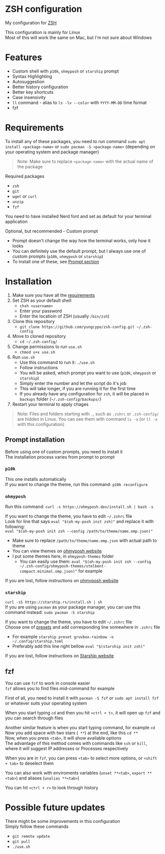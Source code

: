 # ZSH configuration
My configuration for [ZSH](https://en.wikipedia.org/wiki/Z_shell)  

This configuration is mainly for Linux  
Most of this will work the same on Mac, but I'm not sure about Windows  

# Features
- Custom shell with `p10k`, `ohmyposh` or `starship` prompt
- Syntax Highlighting
- Autosuggestion
- Better history configuration
- Better key shortcuts
- Case insensivity
- `ll` command - alias to `ls -lv --color` with `YYYY-MM-DD` time format
- fzf

# Requirements
To install any of these packages, you need to run command `sudo apt install <package-name>` or `sudo pacman -S <package-name>` (depending on your operating system and package manager)  
> Note: Make sure to replace `<package-name>` with the actual name of the package  

Required packages  
- `zsh`
- `git`
- `wget` or `curl`
- `unzip`
- `fzf`

You need to have installed Nerd font and set as default for your terminal application  

Optional, but recommended - Custom prompt  
- Prompt doesn't change the way how the terminal works, only how it looks  
- You can definitely use the default prompt, but I always use one of custom prompts (`p10k`, `ohmyposh` or `starship`) 
- To install one of these, see [Prompt section](#Prompt%20installation)

# Installation
1. Make sure you have all the [requirements](#Requirements)  
2. Set ZSH as your default shell  
    - `chsh <username>`
    - Enter your password
    - Enter the locatioin of ZSH (usually `/bin/zsh`)
3. Clone this repository  
    - `git clone https://github.com/yungcypo/zsh-config.git ~/.zsh-config`
4. Move to cloned repository
    - `cd ~/.zsh-config/`
5. Change permissions to run `use.sh`  
    - `chmod u+x use.sh`
6. Run `use.sh`
    - Use this command to run it: `./use.sh`
    - Follow instructions
    - You will be asked, which prompt you want to use (`p10k`, `ohmyposh` or `starship`)  
    - Simply enter the number and let the script do it's job  
    - This will take longer, if you are running it for the first time  
    - If you already have any configuration for `zsh`, it will be placed in `backups` folder *(`~/.zsh-config/backups/`)*
7. Restart your terminal to apply chages

> Note: Files and folders starting with `.`, such as `.zshrc` or `.zsh-config/` are hidden in Linux. You can see them with command `ls -a` (or `ll -a` with this configuration)


## Prompt installation
Before using one of custom prompts, you need to install it  
The installation process varies from prompt to prompt  

### `p10k`
This one installs automatically  
If you want to change the theme, run this command: `p10k reconfigure`

### `ohmyposh`
Run this command: `curl -s https://ohmyposh.dev/install.sh | bash -s`  

If you want to change the theme, you have to edit `~/.zshrc` file  
Look for line that says `eval "$(oh-my-posh init zsh)"` and replace it with following:  
`eval "$(oh-my-posh init zsh --config /path/to/theme/name.omp.json)"`
- Make sure to replace `/path/to/theme/name.omp.json` with actual path to theme  
- You can view themes on [ohmyposh website](https://ohmyposh.dev/docs/themes)  
- I put some themes here, in `ohmyposh-themes` folder
    - You can easily use them: `eval "$(oh-my-posh init zsh --config ~/.zsh-config/ohmyposh-themes/stelbent-compact.minimal.omp.json)"` for example  

If you are lost, follow instructions on [ohmyposh website](https://ohmyposh.dev/docs/installation/customize)

### `starship`
`curl -sS https://starship.rs/install.sh | sh`  
If you are using `pacman` as your package manager, you can use this command instead: `sudo pacman -S starship`

If you want to change the theme, you have to edit `~/.zshrc` file  
Choose one of [presets](https://starship.rs/presets/#nerd-font-symbols) and add corresponding line somewhere in `.zshrc` file
- For example `starship preset gruvbox-rainbow -o ~/.config/starship.toml`
- Preferably add this line right bellow `eval "$(starship init zsh)"`  

If you are lost, follow instructions on [Starship website](https://starship.rs/)


## fzf
You can use `fzf` to work in console easier  
`fzf` allows you to find files mid-command for example  

First of all, you need to install it with `pacman -S fzf` or `sudo apt install fzf` or whatever suits your operating system  

When you start typing `cd` and then you hit `<ctrl + t>`, it will open up `fzf` and you can search through files  

Another similar feature is when you start typing command, for example `cd`  
Now you add space with two stars (` **`) at the end, like this `cd **`  
Now, when you press `<tab>`, it will show available options  
The advantage of this method comes with commands like `ssh` or `kill`, where it will suggest IP addresses or Processes respectively  

When you are in `fzf`, you can press `<tab>` to select more options, or `<shift + tab>` to deselect them  

You can also work with enviroments variables (`unset **<tab>`, `export **<tab>`) and aliases (`unalias **<tab>`)

You can hit `<ctrl + r>` to look through history  

# Possible future updates
There might be some improvements in this configuration  
Simply follow these commands  
- `git remote update`
- `git pull`
- `./use.sh`

